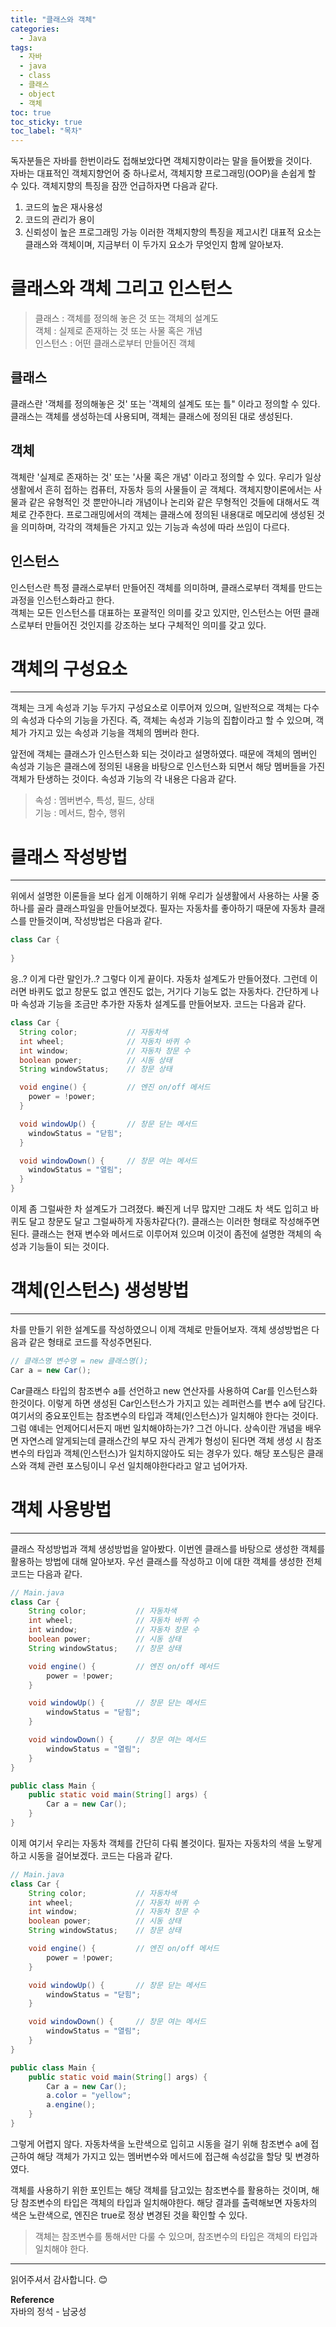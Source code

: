```yaml
---
title: "클래스와 객체"
categories:
  - Java
tags:
  - 자바
  - java
  - class
  - 클래스
  - object
  - 객체
toc: true
toc_sticky: true
toc_label: "목차"
---
```


독자분들은 자바를 한번이라도 접해보았다면 객체지향이라는 말을 들어봤을 것이다.  
자바는 대표적인 객체지향언어 중 하나로서, 객체지향 프로그래밍(OOP)을 손쉽게 할 수 있다.
객체지향의 특징을 잠깐 언급하자면 다음과 같다.
1. 코드의 높은 재사용성
2. 코드의 관리가 용이
3. 신뢰성이 높은 프로그래밍 가능
이러한 객체지향의 특징을 제고시킨 대표적 요소는 클래스와 객체이며, 지금부터 이 두가지 요소가 무엇인지 함께 알아보자.

# 클래스와 객체 그리고 인스턴스
>클래스 : 객체를 정의해 놓은 것 또는 객체의 설계도  
>객체 : 실제로 존재하는 것 또는 사물 혹은 개념  
>인스턴스 : 어떤 클래스로부터 만들어진 객체

## 클래스
클래스란 '객체를 정의해놓은 것' 또는 '객체의 설계도 또는 틀" 이라고 정의할 수 있다. 클래스는 객체를 생성하는데 사용되며, 객체는 클래스에 정의된 대로 생성된다.

## 객체
객체란 '실제로 존재하는 것' 또는 '사물 혹은 개념' 이라고 정의할 수 있다. 우리가 일상생활에서 흔히 접하는 컴퓨터, 자동차 등의 사물들이 곧 객체다.
객체지향이론에서는 사물과 같은 유형적인 것 뿐만아니라 개념이나 논리와 같은 무형적인 것들에 대해서도 객체로 간주한다.
프로그래밍에서의 객체는 클래스에 정의된 내용대로 메모리에 생성된 것을 의미하며, 각각의 객체들은 가지고 있는 기능과 속성에 따라 쓰임이 다르다.

## 인스턴스
인스턴스란 특정 클래스로부터 만들어진 객체를 의미하며, 클래스로부터 객체를 만드는 과정을 인스턴스화라고 한다.  
객체는 모든 인스턴스를 대표하는 포괄적인 의미를 갖고 있지만, 인스턴스는 어떤 클래스로부터 만들어진 것인지를 강조하는 보다 구체적인 의미를 갖고 있다.

# 객체의 구성요소
---
객체는 크게 속성과 기능 두가지 구성요소로 이루어져 있으며, 일반적으로 객체는 다수의 속성과 다수의 기능을 가진다.
즉, 객체는 속성과 기능의 집합이라고 할 수 있으며, 객체가 가지고 있는 속성과 기능을 객체의 멤버라 한다.  

앞전에 객체는 클래스가 인스턴스화 되는 것이라고 설명하였다. 때문에 객체의 멤버인 속성과 기능은 클래스에 정의된 내용을 바탕으로 인스턴스화 되면서 해당 멤버들을 가진 객체가 탄생하는 것이다.
속성과 기능의 각 내용은 다음과 같다.
>속성 : 멤버변수, 특성, 필드, 상태  
>기능 : 메서드, 함수, 행위

# 클래스 작성방법
---
위에서 설명한 이론들을 보다 쉽게 이해하기 위해 우리가 실생활에서 사용하는 사물 중 하나를 골라 클래스파일을 만들어보겠다.
필자는 자동차를 좋아하기 때문에 자동차 클래스를 만들것이며, 작성방법은 다음과 같다.
```java
class Car {
  
}
```
응..? 이게 다란 말인가..? 그렇다 이게 끝이다. 자동차 설계도가 만들어졌다. 그런데 이러면 바퀴도 없고 창문도 없고 엔진도 없는, 거기다 기능도 없는 자동차다. 간단하게 나마 속성과 기능을 조금만 추가한 자동차 설계도를 만들어보자. 코드는 다음과 같다.
```java
class Car {
  String color;           // 자동차색
  int wheel;              // 자동차 바퀴 수
  int window;             // 자동차 창문 수
  boolean power;          // 시동 상태
  String windowStatus;    // 창문 상태

  void engine() {         // 엔진 on/off 메서드
    power = !power;
  }

  void windowUp() {       // 창문 닫는 메서드
    windowStatus = "닫힘";
  }

  void windowDown() {     // 창문 여는 메서드
    windowStatus = "열림";
  }
}
```
이제 좀 그럴싸한 차 설계도가 그려졌다. 빠진게 너무 많지만 그래도 차 색도 입히고 바퀴도 달고 창문도 달고 그럴싸하게 자동차같다(?). 클래스는 이러한 형태로 작성해주면된다. 클래스는 현재 변수와 메서드로 이루어져 있으며 이것이 좀전에 설명한 객체의 속성과 기능들이 되는 것이다.  

# 객체(인스턴스) 생성방법
---
차를 만들기 위한 설계도를 작성하였으니 이제 객체로 만들어보자.
객체 생성방법은 다음과 같은 형태로 코드를 작성주면된다.
```java
// 클래스명 변수명 = new 클래스명();
Car a = new Car();
```
Car클래스 타입의 참조변수 a를 선언하고 new 연산자를 사용하여 Car를 인스턴스화 한것이다. 이렇게 하면 생성된 Car인스턴스가 가지고 있는 레퍼런스를 변수 a에 담긴다.  
여기서의 중요포인트는 참조변수의 타입과 객체(인스턴스)가 일치해야 한다는 것이다. 그럼 얘네는 언제어디서든지 매번 일치해야하는가? 그건 아니다. 상속이란 개념을 배우면 자연스레 알게되는데 클래스간의 부모 자식 관계가 형성이 된다면 객체 생성 시 참조변수의 타입과 객체(인스턴스)가 일치하지않아도 되는 경우가 있다. 해당 포스팅은 클래스와 객체 관련 포스팅이니 우선 일치해야한다라고 알고 넘어가자.

# 객체 사용방법
---
클래스 작성방법과 객체 생성방법을 알아봤다. 이번엔 클래스를 바탕으로 생성한 객체를 활용하는 방법에 대해 알아보자.
우선 클래스를 작성하고 이에 대한 객체를 생성한 전체 코드는 다음과 같다.
```java
// Main.java
class Car {
    String color;           // 자동차색
    int wheel;              // 자동차 바퀴 수
    int window;             // 자동차 창문 수
    boolean power;          // 시동 상태
    String windowStatus;    // 창문 상태

    void engine() {         // 엔진 on/off 메서드
        power = !power;
    }

    void windowUp() {       // 창문 닫는 메서드
        windowStatus = "닫힘";
    }

    void windowDown() {     // 창문 여는 메서드
        windowStatus = "열림";
    }
}

public class Main {
    public static void main(String[] args) {
        Car a = new Car();
    }
}
```
이제 여기서 우리는 자동차 객체를 간단히 다뤄 볼것이다. 필자는 자동차의 색을 노랗게하고 시동을 걸어보겠다. 코드는 다음과 같다.
```java
// Main.java
class Car {
    String color;           // 자동차색
    int wheel;              // 자동차 바퀴 수
    int window;             // 자동차 창문 수
    boolean power;          // 시동 상태
    String windowStatus;    // 창문 상태

    void engine() {         // 엔진 on/off 메서드
        power = !power;
    }

    void windowUp() {       // 창문 닫는 메서드
        windowStatus = "닫힘";
    }

    void windowDown() {     // 창문 여는 메서드
        windowStatus = "열림";
    }
}

public class Main {
    public static void main(String[] args) {
        Car a = new Car();
        a.color = "yellow";
        a.engine();
    }
}
```
그렇게 어렵지 않다. 자동차색을 노란색으로 입히고 시동을 걸기 위해 참조변수 a에 접근하여 해당 객체가 가지고 있는 멤버변수와 메서드에 접근해 속성값을 할당 및 변경하였다.  

객체를 사용하기 위한 포인트는 해당 객체를 담고있는 참조변수를 활용하는 것이며, 해당 참조변수의 타입은 객체의 타입과 일치해야한다. 해당 결과를 출력해보면 자동차의 색은 노란색으로, 엔진은 true로 정상 변경된 것을 확인할 수 있다.
>객체는 참조변수를 통해서만 다룰 수 있으며, 참조변수의 타입은 객체의 타입과 일치해야 한다.

---

읽어주셔서 감사합니다. 😊

__Reference__  
자바의 정석 - 남궁성  